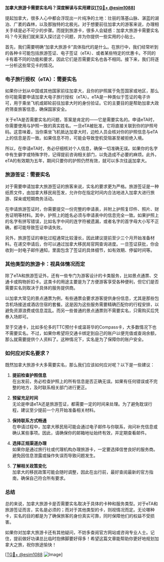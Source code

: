 **加拿大旅游卡需要实名吗？深度解读与实用建议[[TG💪+ @esim1088](https://t.me/s/esim1088)]**

提起加拿大，很多人心中都会浮现出一片纯净的土地：壮丽的落基山脉、湛蓝的湖泊、广袤的森林，以及那独特的北极光。对于想要前往加拿大的游客来说，办理相关手续是必不可少的步骤。而提到旅游卡，很多人会疑惑：加拿大旅游卡需要实名吗？今天我们就来深入探讨这个问题，并为你提供一些实用的小贴士。

首先，我们需要明确“加拿大旅游卡”具体指代的是什么。在旅行中，我们经常听到的各种卡可能包括旅游签证、电子签证（eTA）、或者某些特定的优惠卡。不同的卡有着不同的功能和要求，因此它们是否需要实名也各不相同。接下来，我们将逐一分析这些常见卡的情况。

### **电子旅行授权（eTA）：需要实名**

如果你计划从中国或其他国家前往加拿大，且你的护照属于免签国家或地区，那么你可能需要申请加拿大电子旅行授权（eTA）。eTA是一种类似于签证的电子许可，用于乘坐飞机或邮轮前往加拿大时的身份验证。它的主要目的是帮助加拿大政府筛查旅客信息，确保国家安全。

关于eTA是否需要实名的问题，答案是肯定的——它是需要实名的。申请eTA时，你需要使用与护照一致的真实姓名。一旦eTA被批准，它将直接关联到你的护照号码。这意味着，当你乘坐飞机抵达加拿大时，边检人员会核对你的护照信息与eTA上的信息是否一致。如果信息不符，可能会导致登机受阻甚至被拒绝入境。

所以，在申请eTA时，务必仔细核对个人信息，确保一切准确无误。如果你的名字中有生僻字或特殊字符，记得提前咨询相关部门，以免造成不必要的麻烦。此外，eTA的有效期为五年，期间只要你的护照仍然有效，就可以多次往返加拿大。

### **旅游签证：需要实名**

对于需要申请加拿大旅游签证的旅客来说，实名的要求更为严格。旅游签证是一种纸质文件，由加拿大移民局签发，允许你在指定时间内合法地进入加拿大进行旅游、探亲或短期商务活动。

在申请旅游签证时，你需要提交一份完整的申请表，并附上护照复印件、照片、财务证明等材料。其中，护照上的姓名必须与申请表中的信息完全一致。如果护照上的名字有拼写错误，比如名字中间的连字符被遗漏，或者名字的首字母大小写不正确，都可能导致签证申请失败。

另外，旅游签证的审批过程通常比较漫长，因此建议提前至少三个月开始准备材料。在递交申请后，你可以通过加拿大移民局官网查询进度。一旦签证获批，你会收到一封电子邮件通知，里面包含了签证的具体细节，如有效期、停留时间等。

### **其他类型的旅游卡：视具体情况而定**

除了eTA和旅游签证外，还有一些专门为游客设计的卡类服务，比如景点通票、交通卡或购物折扣卡。这类卡的用途主要是为了方便游客享受各种便利，但它们是否需要实名则取决于具体的服务提供商。

以加拿大常见的景点通票为例，有些通票会要求游客提供身份信息，尤其是那些包含机场接送或酒店住宿的套餐。这是因为这些服务需要精确匹配你的行程安排，以避免资源浪费或信息混乱。而另一些普通的景点通票则不需要实名，只需购买后凭券入场即可。

至于交通卡，比如多伦多的TTC预付卡或温哥华的Compass卡，大多数情况下也不需要实名。不过，如果你希望将交通卡绑定到自己的账户以便充值或查询余额，那么就需要提供个人资料了。这种情况下，实名是为了保障你的账户安全。

### **如何应对实名要求？**

既然加拿大旅游卡大多需要实名，那么我们应该如何应对呢？以下是一些建议：

1. **提前检查护照信息**  
   在出发前，务必检查护照上的所有信息是否正确无误。如果有任何错误或不完整的地方，及时联系相关部门进行更正。

2. **预留充足时间**  
   无论是申请eTA还是旅游签证，都需要一定的时间来处理。为了避免耽误行程，建议至少提前一个月开始准备相关材料。

3. **保持联系方式畅通**  
   在申请过程中，加拿大移民局可能会通过电子邮件与你联系，询问补充信息或确认某些事项。因此，请确保你的邮箱地址始终有效，并定期查看邮件。

4. **选择正规渠道办理**  
   如果你是通过旅行社或代理机构办理旅游卡，一定要选择信誉良好的服务商。避免因信息泄露或操作失误而导致问题发生。

5. **了解相关政策变化**  
   加拿大的移民政策可能会随时调整，因此在出行前，最好查阅最新的官方指南，确保自己符合所有要求。

### **总结**

总的来说，加拿大旅游卡是否需要实名取决于具体的卡种和服务类型。对于eTA和旅游签证而言，实名是必须的；而对于其他类型的卡，则视情况而定。无论哪种卡，实名的目的都是为了确保旅客的身份真实可靠，同时保障他们的权益不受损害。

如果你对加拿大旅游卡还有其他疑问，不妨多查阅官方网站或咨询专业人士。记住，提前做好功课总比临时抱佛脚要好得多！希望这篇文章能帮助你更好地规划加拿大之旅，祝你旅途愉快！

[[TG💪+ @esim1088](https://t.me/s/esim1088) ![Image](https://i.postimg.cc/4NQfJmqS/Snipaste-2025-05-13-00-14-12.png)]